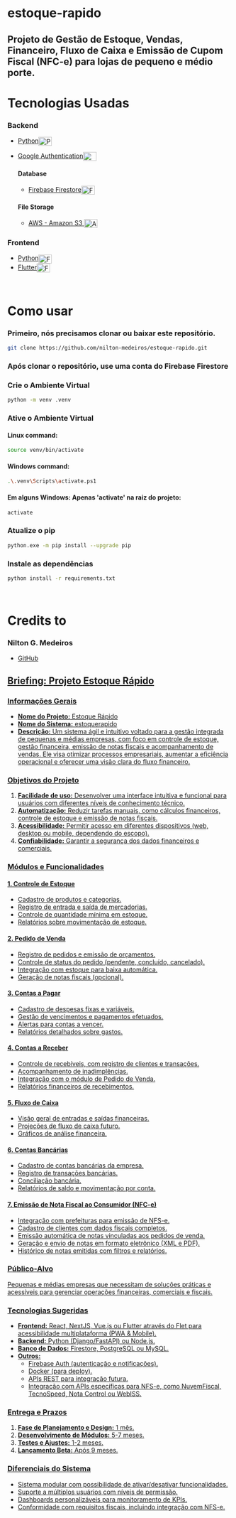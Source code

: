 # estoque-rapido

## Projeto de Gestão de Estoque, Vendas, Financeiro, Fluxo de Caixa e Emissão de Cupom Fiscal (NFC-e) para lojas de pequeno e médio porte.

# Tecnologias Usadas

### Backend


- <a href="https://www.python.org/"> Python</a><img align="center" alt="Python" height="20" width="30" src="https://logohistory.net/wp-content/uploads/2023/06/Python-Emblem.png">
- <a href="https://firebase.google.com/products/auth/">Google Authentication</a><img align="center" alt="Google Authentication" height="20" width="30" src="https://upload.wikimedia.org/wikipedia/commons/8/84/Google_Authenticator_%28April_2023%29.svg">


  #### Database

  - <a href="https://firebase.google.com/">Firebase Firestore</a><img align="center" alt="Firebase Firestore" height="20" width="30" src="https://www.svgrepo.com/show/353735/firebase.svg">


  #### File Storage
  - <a href="https://aws.amazon.com/pt/s3/">AWS - Amazon S3 </a><img align="center" alt="Amazon S3" height="20" width="30" src="https://www.practical-go-lessons.com/img/amazon_s3.0fd7ad6f.png">


### Frontend


- <a href="https://flet.dev/"> Python</a><img align="center" alt="Flet framework" height="20" width="30" src="https://flet.dev/img/logo.svg">
- <a href="https://flutter.dev/">Flutter</a><img align="center" alt="Flutter" height="20" width="30" src="https://www.svgrepo.com/show/353751/flutter.svg">


<br>

# Como usar

### Primeiro, nós precisamos clonar ou baixar este repositório.

```bash
git clone https://github.com/nilton-medeiros/estoque-rapido.git
```

### Após clonar o repositório, use uma conta do Firebase Firestore

### Crie o Ambiente Virtual

```bash
python -m venv .venv
```

### Ative o Ambiente Virtual

#### Linux command:

```bash
source venv/bin/activate
```

#### Windows command:

```bash
.\.venv\Scripts\activate.ps1
```

#### Em alguns Windows: Apenas 'activate' na raiz do projeto:

```bash
activate
```

### Atualize o pip

```bash
python.exe -m pip install --upgrade pip
```

### Instale as dependências

```bash
python install -r requirements.txt
```

<br>

# Credits to

### Nilton G. Medeiros

- <a href="https://github.com/nilton-medeiros"> GitHub



## Briefing: Projeto Estoque Rápido

### Informações Gerais
- **Nome do Projeto:** Estoque Rápido
- **Nome do Sistema:** estoquerapido
- **Descrição:** Um sistema ágil e intuitivo voltado para a gestão integrada de pequenas e médias empresas, com foco em controle de estoque, gestão financeira, emissão de notas fiscais e acompanhamento de vendas. Ele visa otimizar processos empresariais, aumentar a eficiência operacional e oferecer uma visão clara do fluxo financeiro.

### Objetivos do Projeto
1. **Facilidade de uso:** Desenvolver uma interface intuitiva e funcional para usuários com diferentes níveis de conhecimento técnico.
2. **Automatização:** Reduzir tarefas manuais, como cálculos financeiros, controle de estoque e emissão de notas fiscais.
3. **Acessibilidade:** Permitir acesso em diferentes dispositivos (web, desktop ou mobile, dependendo do escopo).
4. **Confiabilidade:** Garantir a segurança dos dados financeiros e comerciais.

### Módulos e Funcionalidades
#### 1. Controle de Estoque
- Cadastro de produtos e categorias.
- Registro de entrada e saída de mercadorias.
- Controle de quantidade mínima em estoque.
- Relatórios sobre movimentação de estoque.

#### 2. Pedido de Venda
- Registro de pedidos e emissão de orçamentos.
- Controle de status do pedido (pendente, concluído, cancelado).
- Integração com estoque para baixa automática.
- Geração de notas fiscais (opcional).

#### 3. Contas a Pagar
- Cadastro de despesas fixas e variáveis.
- Gestão de vencimentos e pagamentos efetuados.
- Alertas para contas a vencer.
- Relatórios detalhados sobre gastos.

#### 4. Contas a Receber
- Controle de recebíveis, com registro de clientes e transações.
- Acompanhamento de inadimplências.
- Integração com o módulo de Pedido de Venda.
- Relatórios financeiros de recebimentos.

#### 5. Fluxo de Caixa
- Visão geral de entradas e saídas financeiras.
- Projeções de fluxo de caixa futuro.
- Gráficos de análise financeira.

#### 6. Contas Bancárias
- Cadastro de contas bancárias da empresa.
- Registro de transações bancárias.
- Conciliação bancária.
- Relatórios de saldo e movimentação por conta.

#### 7. Emissão de Nota Fiscal ao Consumidor (NFC-e)
- Integração com prefeituras para emissão de NFS-e.
- Cadastro de clientes com dados fiscais completos.
- Emissão automática de notas vinculadas aos pedidos de venda.
- Geração e envio de notas em formato eletrônico (XML e PDF).
- Histórico de notas emitidas com filtros e relatórios.

### Público-Alvo
Pequenas e médias empresas que necessitam de soluções práticas e acessíveis para gerenciar operações financeiras, comerciais e fiscais.

### Tecnologias Sugeridas
- **Frontend:** React, NextJS, Vue.js ou Flutter através do Flet para acessibilidade multiplataforma (PWA & Mobile).
- **Backend:** Python (Django/FastAPI) ou Node.js.
- **Banco de Dados:** Firestore, PostgreSQL ou MySQL.
- **Outros:**
  - Firebase Auth (autenticação e notificações).
  - Docker (para deploy).
  - APIs REST para integração futura.
  - Integração com APIs específicas para NFS-e, como NuvemFiscal, TecnoSpeed, Nota Control ou WebISS.

### Entrega e Prazos
1. **Fase de Planejamento e Design:** 1 mês.
2. **Desenvolvimento de Módulos:** 5-7 meses.
3. **Testes e Ajustes:** 1-2 meses.
4. **Lançamento Beta:** Após 9 meses.

### Diferenciais do Sistema
- Sistema modular com possibilidade de ativar/desativar funcionalidades.
- Suporte a múltiplos usuários com níveis de permissão.
- Dashboards personalizáveis para monitoramento de KPIs.
- Conformidade com requisitos fiscais, incluindo integração com NFS-e.
